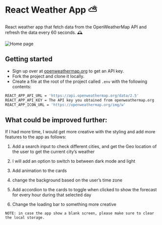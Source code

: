 # React Weather App ⛅️ 

React weather app that fetch data from the OpenWeatherMap API and refresh the data every 60 seconds. 🕰 

![Home page](https://github.com/aymanxdev/weather-app/tree/master/app_screenshot.png)

## Getting started

- Sign up over at [openweathermap.org](https://openweathermap.org/appid) to get an API key.
- Fork the project and clone it locally.
- Create a file at the root of the project called `.env` with the following contents:

```sh
REACT_APP_API_URL = 'https://api.openweathermap.org/data/2.5'
REACT_APP_API_KEY = The API key you obtained from openweathermap.org
REACT_APP_ICON_URL = 'https://openweathermap.org/img/w'
```

## What could be improved further:

If I had more time, I would get more creative with the styling and add more features to the app as follows:
1. Add a search input to check different cities, and get the Geo location of the user to get the current city’s weather

2. I will add an option to switch to between dark mode and light
3. Add animation to the cards
4. change the background based on the user’s time zone
5. Add accordion to the cards to toggle when clicked to show the forecast for every hour during that selected day
6. Change the loading bar to something more creative


```
NOTE: in case the app show a blank screen, please make sure to clear the local storage. 
```
